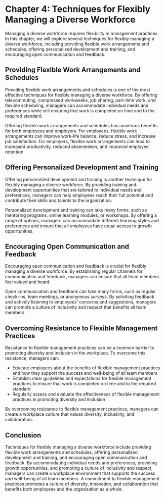 Chapter 4: Techniques for Flexibly Managing a Diverse Workforce
===============================================================

Managing a diverse workforce requires flexibility in management practices. In this chapter, we will explore several techniques for flexibly managing a diverse workforce, including providing flexible work arrangements and schedules, offering personalized development and training, and encouraging open communication and feedback.

Providing Flexible Work Arrangements and Schedules
--------------------------------------------------

Providing flexible work arrangements and schedules is one of the most effective techniques for flexibly managing a diverse workforce. By offering telecommuting, compressed workweeks, job sharing, part-time work, and flexible scheduling, managers can accommodate individual needs and preferences while still ensuring that work is completed on time and to the required standard.

Offering flexible work arrangements and schedules has numerous benefits for both employees and employers. For employees, flexible work arrangements can improve work-life balance, reduce stress, and increase job satisfaction. For employers, flexible work arrangements can lead to increased productivity, reduced absenteeism, and improved employee retention.

Offering Personalized Development and Training
----------------------------------------------

Offering personalized development and training is another technique for flexibly managing a diverse workforce. By providing training and development opportunities that are tailored to individual needs and preferences, managers can help employees reach their full potential and contribute their skills and talents to the organization.

Personalized development and training can take many forms, such as mentoring programs, online learning modules, or workshops. By offering a range of options, managers can accommodate different learning styles and preferences and ensure that all employees have equal access to growth opportunities.

Encouraging Open Communication and Feedback
-------------------------------------------

Encouraging open communication and feedback is crucial for flexibly managing a diverse workforce. By establishing regular channels for communication and feedback, managers can ensure that all team members feel valued and heard.

Open communication and feedback can take many forms, such as regular check-ins, team meetings, or anonymous surveys. By soliciting feedback and actively listening to employees' concerns and suggestions, managers can promote a culture of inclusivity and respect that benefits all team members.

Overcoming Resistance to Flexible Management Practices
------------------------------------------------------

Resistance to flexible management practices can be a common barrier to promoting diversity and inclusion in the workplace. To overcome this resistance, managers can:

* Educate employees about the benefits of flexible management practices and how they support the success and well-being of all team members
* Establish clear guidelines and expectations for flexible management practices to ensure that work is completed on time and to the required standard
* Regularly assess and evaluate the effectiveness of flexible management practices in promoting diversity and inclusion

By overcoming resistance to flexible management practices, managers can create a workplace culture that values diversity, inclusivity, and collaboration.

Conclusion
----------

Techniques for flexibly managing a diverse workforce include providing flexible work arrangements and schedules, offering personalized development and training, and encouraging open communication and feedback. By accommodating individual needs and preferences, providing growth opportunities, and promoting a culture of inclusivity and respect, managers can create a workplace environment that supports the success and well-being of all team members. A commitment to flexible management practices promotes a culture of diversity, innovation, and collaboration that benefits both employees and the organization as a whole.
